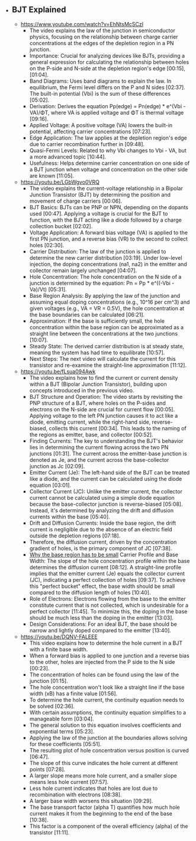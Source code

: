 - BJT Explained
	-
	- https://www.youtube.com/watch?v=EhNtsMcSCzI
		- The video explains the law of the junction in semiconductor physics, focusing on the relationship between charge carrier concentrations at the edges of the depletion region in a PN junction.
		- Importance: Crucial for analyzing devices like BJTs, providing a general expression for calculating the relationship between holes on the P-side and N-side at the depletion region's edge [00:15], [01:04].
		- Band Diagrams: Uses band diagrams to explain the law. In equilibrium, the Fermi level differs on the P and N sides [02:37]. The built-in potential (Vbi) is the sum of these differences [05:02].
		- Derivation: Derives the equation Pp(edge) = Pn(edge) * e^(Vbi - VA)/ΦT, where VA is applied voltage and ΦT is thermal voltage [09:16].
		- Applied Voltage: A positive voltage (VA) lowers the built-in potential, affecting carrier concentrations [07:23].
		- Edge Application: The law applies at the depletion region's edge due to carrier recombination further in [09:48].
		- Quasi-Fermi Levels: Related to why Vbi changes to Vbi - VA, but a more advanced topic [10:44].
		- Usefulness: Helps determine carrier concentration on one side of a BJT junction when voltage and concentration on the other side are known [11:05].
	- https://youtu.be/LGbWgvo0VRQ
		- The video explains the current-voltage relationship in a Bipolar Junction Transistor (BJT) by determining the position and movement of charge carriers [00:06].
		- BJT Basics: BJTs can be PNP or NPN, depending on the dopants used [00:47]. Applying a voltage is crucial for the BJT to function, with the BJT acting like a diode followed by a charge collection bucket [02:02].
		- Voltage Application: A forward bias voltage (VA) is applied to the first PN junction, and a reverse bias (VR) to the second to collect holes [02:30].
		- Carrier Distribution: The law of the junction is applied to determine the new carrier distribution [03:19]. Under low-level injection, the doping concentrations (na1, na2) in the emitter and collector remain largely unchanged [04:07].
		- Hole Concentration: The hole concentration on the N side of a junction is determined by the equation: Pn = Pp * e^((-Vbi - Va)/Vt) [05:31].
		- Base Region Analysis: By applying the law of the junction and assuming equal doping concentrations (e.g., 10^16 per cm^3) and given voltages (e.g., VA = VR = 0.5V), the hole concentration at the base boundaries can be calculated [06:21].
		- Approximation: If the base is sufficiently small, the hole concentration within the base region can be approximated as a straight line between the concentrations at the two junctions [10:07].
		- Steady State: The derived carrier distribution is at steady state, meaning the system has had time to equilibrate [10:57].
		- Next Steps: The next video will calculate the current for this transistor and re-examine the straight-line approximation [11:12].
	- https://youtu.be/fLsua094Awk
		- The video explains how to find the current or current density within a BJT (Bipolar Junction Transistor), building upon concepts introduced in the previous video.
		- BJT Structure and Operation: The video starts by revisiting the PNP structure of a BJT, where holes on the P-sides and electrons on the N-side are crucial for current flow [00:05]. Applying voltage to the left PN junction causes it to act like a diode, emitting current, while the right-hand side, reverse-biased, collects this current [00:34]. This leads to the naming of the regions as emitter, base, and collector [00:52].
		- Finding Currents: The key to understanding the BJT's behavior lies in determining the current flowing across the two PN junctions [01:31]. The current across the emitter-base junction is denoted as Je, and the current across the base-collector junction as Jc [02:09].
		- Emitter Current (Je): The left-hand side of the BJT can be treated like a diode, and the current can be calculated using the diode equation [03:01].
		- Collector Current (JC): Unlike the emitter current, the collector current cannot be calculated using a simple diode equation because the base-collector junction is reverse-biased [05:08]. Instead, it's determined by analyzing the drift and diffusion currents within the base [05:40].
		- Drift and Diffusion Currents: Inside the base region, the drift current is negligible due to the absence of an electric field outside the depletion regions [07:18].
		- Therefore, the diffusion current, driven by the concentration gradient of holes, is the primary component of JC [07:38].
		- [Why the base region has to be small](https://youtu.be/fLsua094Awk?t=630) Carrier Profile and Base Width: The slope of the hole concentration profile within the base determines the diffusion current [08:12]. A straight-line profile implies that the emitter current (Je) equals the collector current (JC), indicating a perfect collection of holes [09:37]. To achieve this "perfect bucket" effect, the base width should be small compared to the diffusion length of holes [10:40].
		- Role of Electrons: Electrons flowing from the base to the emitter constitute current that is not collected, which is undesirable for a perfect collector [11:45]. To minimize this, the doping in the base should be much less than the doping in the emitter [13:03].
		- Design Considerations: For an ideal BJT, the base should be narrow and lightly doped compared to the emitter [13:40].
	- https://youtu.be/DQNV-FALEEE
		- This video explains how to determine the hole current in a BJT with a finite base width.
		- When a forward bias is applied to one junction and a reverse bias to the other, holes are injected from the P side to the N side [00:23].
		- The concentration of holes can be found using the law of the junction [01:15].
		- The hole concentration won't look like a straight line if the base width (xB) has a finite value [01:56].
		- To determine the hole current, the continuity equation needs to be solved [02:36].
		- With certain assumptions, the continuity equation simplifies to a manageable form [03:04].
		- The general solution to this equation involves coefficients and exponential terms [05:23].
		- Applying the law of the junction at the boundaries allows solving for these coefficients [05:51].
		- The resulting plot of hole concentration versus position is curved [06:47].
		- The slope of this curve indicates the hole current at different points [07:28].
		- A larger slope means more hole current, and a smaller slope means less hole current [07:57].
		- Less hole current indicates that holes are lost due to recombination with electrons [08:38].
		- A larger base width worsens this situation [09:29].
		- The base transport factor (alpha T) quantifies how much hole current makes it from the beginning to the end of the base [10:38].
		- This factor is a component of the overall efficiency (alpha) of the transistor [11:11].